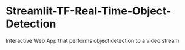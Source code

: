 # Streamlit-TF-Real-Time-Object-Detection
Interactive Web App that performs object detection to a video stream
